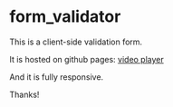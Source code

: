 # form_validator

This is a client-side validation form.

It is hosted on github pages: [video player](https://erehmaryann.github.io/form_validator/) 

And it is fully responsive.

Thanks!
